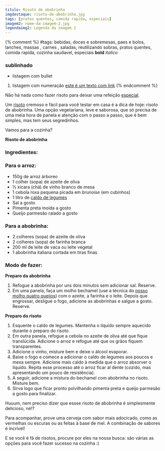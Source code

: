 ```yaml
---
titulo: Risoto de abobrinha
imgdestaque: risoto-de-abobrinha.jpg
tags: [pratos quentes, comida rapida, especiais]
imagem2: nome-da-imagem-2.jpg
legendaimg2: Legenda da imagem 2
---
```

{% comment %}
#tags: bebidas, doces e sobremesas, paes e bolos, lanches, massas , carnes , saladas, reutilizando sobras, pratos quentes, comida rapida, cozinha saudavel, especiais
**bold**
*italico*
### sublinhado
* listagem com bullet
1. listagem com numeração
[este é um texto com link](https://www.enderecodolink.com)
{% endcomment %}

Não há nada como fazer risoto para deixar uma refeição [especial](http://paneladepau.com.br/tags/especiais/). 

Um [risoto](http://paneladepau.com.br/risoto-de-bacalhau/) cremoso e fácil para você testar em casa é a dica de hoje: risoto de abobrinha. Uma opção vegetariana, leve e saborosa, que só precisa de uma meia hora de panela e atenção com o passo a passo, que é bem simples, mas tem seus segredinhos. 

Vamos para a cozinha?

**Risoto de abobrinha**

### Ingredientes: 

### Para o arroz:
* 150g de arroz árboreo 
* 1 colher (sopa) de azeite de oliva
* ½ xícara (chá) de vinho branco de mesa 
* 1 cebola roxa pequena picada em *brunoise* (em cubinhos)
* 1 litro de [caldo de legumes](http://paneladepau.com.br/caldo-de-legumes-caseiro/)
* Sal a gosto
* Pimenta preta moída a gosto
* Queijo parmesão ralado a gosto

### Para a abobrinha:
* 2 colheres (sopa) de azeite de oliva
* 2 colheres (sopa) de farinha branca
* 200 ml de leite de vaca ou leite vegetal
* 1 abobrinha italiana cortada em tiras finas

### Modo de fazer: 

**Preparo da abobrinha**

1. Refogue a abobrinha por uns dois minutos sem adicionar sal. Reserve. 
2. Em uma panela, faça um molho bechamel (use a técnica do [nosso molho quatro queijos](http://paneladepau.com.br/molho-quatroqueijos/)) com o azeite, a farinha e o leite. Depois que engrossar, desligue o fogo, adicione as abobrinhas e salgue a gosto. Reserve.

**Preparo do risoto**

1. Esquente o caldo de legumes. Mantenha o líquido sempre aquecido durante o preparo do risoto.
2. Em outra panela, refogue a cebola no azeite de oliva até que fique translúcida. Adicione o arroz e refogue até que os grãos fiquem transparentes.
3. Adicione o vinho, misture bem e deixe o álcool evaporar.
4. Baixe o fogo e comece a adicionar o caldo de legumes aos poucos e mexa sempre. Adicione mais caldo à medida que o arroz absorver o líquido. Repita esse processo até o arroz ficar al dente (cozido, mas apresentando um pouco de resistência).
5. A seguir, adicione a mistura do bechamel com abobrinha no risoto. Misture bem.
6. Sirva logo que ficar pronto polvilhando pimenta preta e queijo parmesão a gosto para finalizar. 

Huuum, nem preciso dizer que essse risoto de abobrinha é simplesmente delicioso, né!? 

Para acompanhar, prove uma cerveja com sabor mais adocicado, como as vermelhas ou escuras ou as feitas à base de mel. A combinação de sabores é incrível!

E se você é fã de risotos, procure por eles na nossa busca: são várias as opções para você fazer sucesso na cozinha :) 